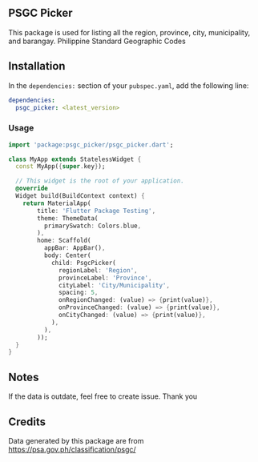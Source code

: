 ## PSGC Picker

This package is used for listing all the region, province, city, municipality, and barangay. Philippine Standard Geographic Codes

## Installation

In the `dependencies:` section of your `pubspec.yaml`, add the following line:
```yaml
dependencies:
  psgc_picker: <latest_version>
```
### Usage
```dart
import 'package:psgc_picker/psgc_picker.dart';

class MyApp extends StatelessWidget {
  const MyApp({super.key});

  // This widget is the root of your application.
  @override
  Widget build(BuildContext context) {
    return MaterialApp(
        title: 'Flutter Package Testing',
        theme: ThemeData(
          primarySwatch: Colors.blue,
        ),
        home: Scaffold(
          appBar: AppBar(),
          body: Center(
            child: PsgcPicker(
              regionLabel: 'Region',
              provinceLabel: 'Province',
              cityLabel: 'City/Municipality',
              spacing: 5,
              onRegionChanged: (value) => {print(value)},
              onProvinceChanged: (value) => {print(value)},
              onCityChanged: (value) => {print(value)},
            ),
          ),
        ));
  }
}
```

## Notes

If the data is outdate, feel free to create issue. Thank you

## Credits

Data generated by this package are from https://psa.gov.ph/classification/psgc/